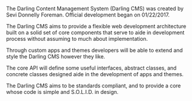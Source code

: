 The Darling Content Management System (Darling CMS) was created by Sevi Donnelly Foreman.
Official development began on 01/22/2017.

The Darling CMS aims to provide a flexible web development architecture built on a solid set of
core components that serve to aide in development process without assuming to much about implementation.

Through custom apps and themes developers will be able to extend and style the Darling CMS however they like.

The core API will define some useful interfaces, abstract classes, and concrete classes designed aide
in the development of apps and themes.

The Darling CMS aims to be standards compliant, and to provide a core whose code is simple and S.O.L.I.D.
in design.
